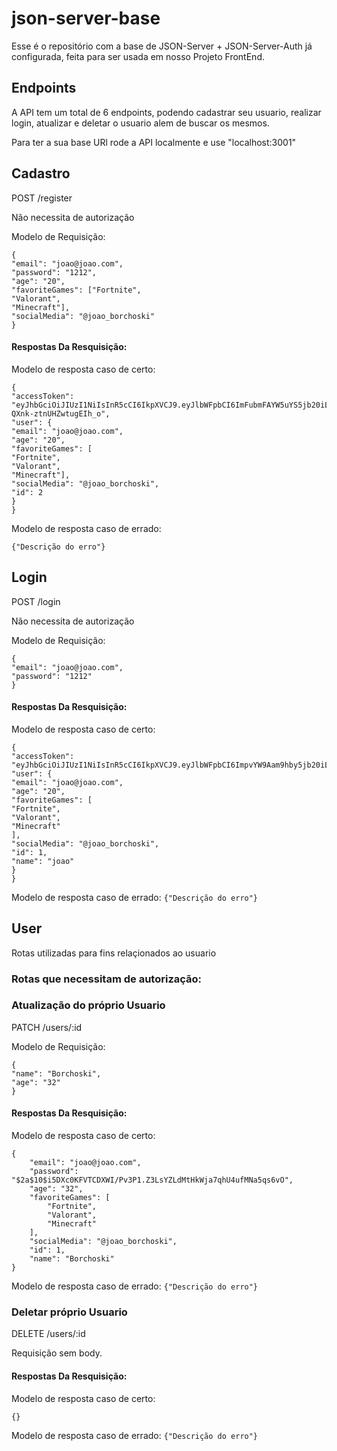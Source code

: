 # json-server-base

Esse é o repositório com a base de JSON-Server + JSON-Server-Auth já configurada, feita para ser usada em nosso Projeto FrontEnd.
<br/>

## Endpoints

A API tem um total de 6 endpoints, podendo cadastrar seu usuario, realizar login, atualizar e deletar o usuario alem de buscar os mesmos.
<br/>

Para ter a sua base URl rode a API localmente e use "localhost:3001"

<!-- # Rotas que não necessitam de autorização -->

## Cadastro

POST /register

Não necessita de autorização

Modelo de Requisição:

```
{
"email": "joao@joao.com",
"password": "1212",
"age": "20",
"favoriteGames": ["Fortnite",
"Valorant",
"Minecraft"],
"socialMedia": "@joao_borchoski"
}
```

#### Respostas Da Resquisição: <br/>

Modelo de resposta caso de certo:

```
{
"accessToken": "eyJhbGciOiJIUzI1NiIsInR5cCI6IkpXVCJ9.eyJlbWFpbCI6ImFubmFAYW5uYS5jb20iLCJpYXQiOjE2NzI3NDk2NDQsImV4cCI6MTY3Mjc1MzI0NCwic3ViIjoiMiJ9.htijfuvCLwWCALTPb3PFm1-QXnk-ztnUHZwtugEIh_o",
"user": {
"email": "joao@joao.com",
"age": "20",
"favoriteGames": [
"Fortnite",
"Valorant",
"Minecraft"],
"socialMedia": "@joao_borchoski",
"id": 2
}
}
```

Modelo de resposta caso de errado:

```{"Descrição do erro"}```

## Login

POST /login

Não necessita de autorização

Modelo de Requisição:

```
{
"email": "joao@joao.com",
"password": "1212"
}
```

#### Respostas Da Resquisição: <br/>

Modelo de resposta caso de certo:

```
{
"accessToken": "eyJhbGciOiJIUzI1NiIsInR5cCI6IkpXVCJ9.eyJlbWFpbCI6ImpvYW9Aam9hby5jb20iLCJpYXQiOjE2NzI3NTA0NzgsImV4cCI6MTY3Mjc1NDA3OCwic3ViIjoiMSJ9.HrlTeC6hF1dWgIIOiIFd8ynUBkxCuyLSmH4HMY5a6Ss",
"user": {
"email": "joao@joao.com",
"age": "20",
"favoriteGames": [
"Fortnite",
"Valorant",
"Minecraft"
],
"socialMedia": "@joao_borchoski",
"id": 1,
"name": "joao"
}
}
```

Modelo de resposta caso de errado:
```{"Descrição do erro"}```

<!-- # Rotas que necessitam de autorização -->

## User
Rotas utilizadas para fins relaçionados ao usuario
<br/>

### Rotas que necessitam de autorização:

### Atualização do próprio Usuario

PATCH /users/:id

Modelo de Requisição:

```
{
"name": "Borchoski",
"age": "32"
}
```

#### Respostas Da Resquisição: <br/>

Modelo de resposta caso de certo:

```
{
	"email": "joao@joao.com",
	"password": "$2a$10$i5DXc0KFVTCDXWI/Pv3P1.Z3LsYZLdMtHkWja7qhU4ufMNa5qs6vO",
	"age": "32",
	"favoriteGames": [
		"Fortnite",
		"Valorant",
		"Minecraft"
	],
	"socialMedia": "@joao_borchoski",
	"id": 1,
	"name": "Borchoski"
}
```

Modelo de resposta caso de errado:
```{"Descrição do erro"}```

### Deletar próprio Usuario

DELETE /users/:id

Requisição sem body.

#### Respostas Da Resquisição: <br/>

Modelo de resposta caso de certo:

```
{}
```

Modelo de resposta caso de errado:
```{"Descrição do erro"}```






<!-- ## Requerer Usuarios

### Para listar todos os usuarios use:

GET /users

Requisição sem body.

#### Respostas Da Resquisição: <br/>

Modelo de resposta caso de certo:

```
[
    	{
		"email": "joao@joao.com",
		"password": "$2a$10$i5DXc0KFVTCDXWI/Pv3P1.Z3LsYZLdMtHkWja7qhU4ufMNa5qs6vO",
		"age": "20",
		"favoriteGames": [
			"Fortnite",
			"Valorant",
			"Minecraft"
		],
		"socialMedia": "@joao_borchoski",
		"id": 1,
		"name": "joao"
	},
	{
		"email": "anna@anna.com",
		"password": "$2a$10$y.nBDceslzxMiG8Cif.Pvec35qKxJ742Mz9tml76AJHbkblAS1lya",
		"age": "20",
		"favoriteGames": [
			"Fortnite",
			"Valorant",
			"Minecraft"
		],
		"socialMedia": "@joao_borchoski",
		"id": 2
	}
]
```

Modelo de resposta caso de errado:
```{"Descrição do erro"}```

### Para listar um usuario especifico use:

GET /users/:id

Requisição sem body.

Modelo de resposta caso de certo:

```
{
	"email": "joao@joao.com",
	"password": "$2a$10$i5DXc0KFVTCDXWI/Pv3P1.Z3LsYZLdMtHkWja7qhU4ufMNa5qs6vO",
	"age": "20",
	"favoriteGames": [
		"Fortnite",
		"Valorant",
		"Minecraft"
	],
	"socialMedia": "@joao_borchoski",
	"id": 1,
	"name": "joao"
}
```

Modelo de resposta caso de errado:
```{"Descrição do erro"}``` -->